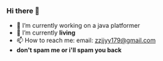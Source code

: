 ### Hi there 👋

- 🔭 I’m currently working on a java platformer
- 🌱 I’m currently **living**
- 📫 How to reach me: email: zzjjyy179@gmail.com
- **don't spam me or i'll spam you back**
